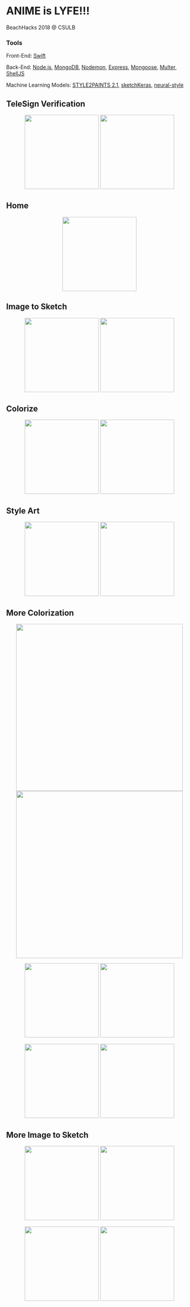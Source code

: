 # ANIME is LYFE!!!
BeachHacks 2018 @ CSULB

### Tools

Front-End: [Swift](https://developer.apple.com/swift/)

Back-End: [Node.js](), [MongoDB](https://www.mongodb.com/), [Nodemon](https://github.com/remy/nodemon), [Express](https://expressjs.com/), [Mongoose](http://mongoosejs.com/), [Multer](https://github.com/expressjs/multer), [ShellJS](https://github.com/shelljs/shelljs)

Machine Learning Models: [STYLE2PAINTS 2.1](https://github.com/lllyasviel/style2paints), [sketchKeras](https://github.com/lllyasviel/sketchKeras), [neural-style](https://github.com/jcjohnson/neural-style)

## TeleSign Verification

<p align="center">
  <img src="https://github.com/ZhipengMei/Animei_AI/blob/master/img/screenshot/0.png" width="200">
  <img src="https://github.com/ZhipengMei/Animei_AI/blob/master/img/screenshot/verf_code.png" width="200">
</p>

## Home

<p align="center">
  <img src="https://github.com/ZhipengMei/Animei_AI/blob/master/img/screenshot/1.png" width="200">
</p>


## Image to Sketch

<p align="center">
  <img src="https://github.com/ZhipengMei/Animei_AI/blob/master/img/screenshot/2.png" width="200">
  <img src="https://github.com/ZhipengMei/Animei_AI/blob/master/img/screenshot/3.png" width="200">
</p>

## Colorize

<p align="center">
  <img src="https://github.com/ZhipengMei/Animei_AI/blob/master/img/screenshot/4.png" width="200">
  <img src="https://github.com/ZhipengMei/Animei_AI/blob/master/img/screenshot/5.png" width="200">
</p>

## Style Art

<p align="center">
  <img src="https://github.com/ZhipengMei/Animei_AI/blob/master/img/screenshot/6.png" width="200">
  <img src="https://github.com/ZhipengMei/Animei_AI/blob/master/img/screenshot/7.png" width="200">
</p>


## More Colorization

<p align="center">
  <img src="https://github.com/ZhipengMei/Animei_AI/blob/master/img/output/11.png" width="450">
  <img src="https://github.com/ZhipengMei/Animei_AI/blob/master/img/output/111.jpg" width="450">
</p>

<p align="center">
  <img src="https://github.com/ZhipengMei/Animei_AI/blob/master/img/output/22.jpg" width="200">
  <img src="https://github.com/ZhipengMei/Animei_AI/blob/master/img/output/222.jpg" width="200">
</p>

<p align="center">
  <img src="https://github.com/ZhipengMei/Animei_AI/blob/master/img/output/33.jpg" width="200">
  <img src="https://github.com/ZhipengMei/Animei_AI/blob/master/img/output/333.jpg" width="200">
</p>

## More Image to Sketch

<p align="center">
  <img src="https://github.com/ZhipengMei/Animei_AI/blob/master/img/output/55.jpg" width="200">
  <img src="https://github.com/ZhipengMei/Animei_AI/blob/master/img/output/555.jpg" width="200">
</p>

<p align="center">
  <img src="https://github.com/ZhipengMei/Animei_AI/blob/master/img/output/66.jpg" width="200">
  <img src="https://github.com/ZhipengMei/Animei_AI/blob/master/img/output/666.jpg" width="200">
</p>


